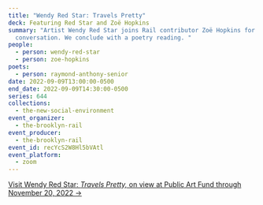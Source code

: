 ```yaml
---
title: "Wendy Red Star: Travels Pretty"
deck: Featuring Red Star and Zoë Hopkins
summary: "Artist Wendy Red Star joins Rail contributor Zoë Hopkins for a
  conversation. We conclude with a poetry reading. "
people:
  - person: wendy-red-star
  - person: zoe-hopkins
poets:
  - person: raymond-anthony-senior
date: 2022-09-09T13:00:00-0500
end_date: 2022-09-09T14:30:00-0500
series: 644
collections:
  - the-new-social-environment
event_organizer:
  - the-brooklyn-rail
event_producer:
  - the-brooklyn-rail
event_id: recYcS2W8Hl5bVAtl
event_platform:
  - zoom
---
```

[Visit Wendy Red Star: *Travels Pretty,* on view at Public Art Fund through November 20, 2022 →](https://www.publicartfund.org/exhibitions/view/wendyredstar/)